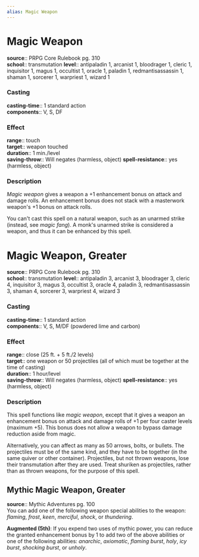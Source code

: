 ```yaml
---
alias: Magic Weapon
---
```


# Magic Weapon 

**source**:: PRPG Core Rulebook pg. 310  
**school**:: transmutation
**level**:: antipaladin 1, arcanist 1, bloodrager 1, cleric 1, inquisitor 1, magus 1, occultist 1, oracle 1, paladin 1, redmantisassassin 1, shaman 1, sorcerer 1, warpriest 1, wizard 1

### Casting 

**casting-time**:: 1 standard action  
**components**:: V, S, DF

### Effect 

**range**:: touch  
**target**:: weapon touched  
**duration**:: 1 min./level  
**saving-throw**:: Will negates (harmless, object)
**spell-resistance**:: yes (harmless, object)

### Description 

*Magic weapon* gives a weapon a +1 enhancement bonus on attack and damage rolls. An enhancement bonus does not stack with a masterwork weapon's +1 bonus on attack rolls.  
  
You can't cast this spell on a natural weapon, such as an unarmed strike (instead, see *magic fang*). A monk's unarmed strike is considered a weapon, and thus it can be enhanced by this spell.

# Magic Weapon, Greater 

**source**:: PRPG Core Rulebook pg. 310  
**school**:: transmutation
**level**:: antipaladin 3, arcanist 3, bloodrager 3, cleric 4, inquisitor 3, magus 3, occultist 3, oracle 4, paladin 3, redmantisassassin 3, shaman 4, sorcerer 3, warpriest 4, wizard 3

### Casting 

**casting-time**:: 1 standard action  
**components**:: V, S, M/DF (powdered lime and carbon)

### Effect 

**range**:: close (25 ft. + 5 ft./2 levels)  
**target**:: one weapon or 50 projectiles (all of which must be together at the time of casting)  
**duration**:: 1 hour/level  
**saving-throw**:: Will negates (harmless, object)
**spell-resistance**:: yes (harmless, object)

### Description 

This spell functions like *magic weapon*, except that it gives a weapon an enhancement bonus on attack and damage rolls of +1 per four caster levels (maximum +5). This bonus does not allow a weapon to bypass damage reduction aside from magic.  
  
Alternatively, you can affect as many as 50 arrows, bolts, or bullets. The projectiles must be of the same kind, and they have to be together (in the same quiver or other container). Projectiles, but not thrown weapons, lose their transmutation after they are used. Treat shuriken as projectiles, rather than as thrown weapons, for the purpose of this spell.

## Mythic Magic Weapon, Greater 

**source**:: Mythic Adventures pg. 100  
You can add one of the following weapon special abilities to the weapon: *flaming*, *frost*, *keen*, *merciful*, *shock*, or *thundering*.  
  
**Augmented (5th)**: If you expend two uses of mythic power, you can reduce the granted enhancement bonus by 1 to add two of the above abilities or one of the following abilities: *anarchic*, *axiomatic*, *flaming burst*, *holy*, *icy burst*, *shocking burst*, or *unholy*.
